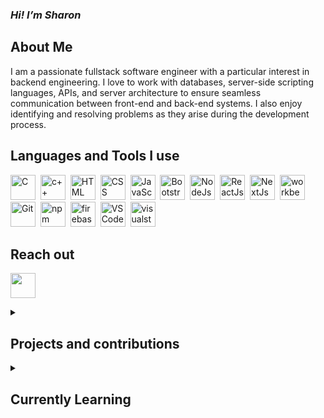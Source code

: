 _<h3>Hi! I’m Sharon</h3>_

## About Me
I am a passionate fullstack software engineer with a particular interest in backend engineering. I love to work with databases, server-side scripting languages, APIs, and server architecture to ensure seamless communication between front-end and back-end systems. I also enjoy identifying and resolving problems as they arise during the development process.

## Languages and Tools I use

<div>
  <img src="https://cdn.jsdelivr.net/gh/devicons/devicon/icons/c/c-original.svg" alt="C" width="40" height="40"/>&nbsp;
  <img src="https://cdn.jsdelivr.net/gh/devicons/devicon/icons/cplusplus/cplusplus-original.svg" alt="c++" width="40" height="40"/>&nbsp;
  <img src="https://cdn.jsdelivr.net/gh/devicons/devicon/icons/html5/html5-original.svg" alt="HTML" width="40" height="40"/>&nbsp;
  <img src="https://cdn.jsdelivr.net/gh/devicons/devicon/icons/css3/css3-original.svg" alt="CSS" width="40" height="40"/>&nbsp;
  <img src="https://cdn.jsdelivr.net/gh/devicons/devicon/icons/javascript/javascript-original.svg" alt="JavaScript" width="40" height="40"/>&nbsp;
  <img src="https://getbootstrap.com/docs/5.0/assets/brand/bootstrap-logo.svg" title="JavaScript" alt="Bootstrap" width="40" height="40"/>&nbsp;
  <img src="https://cdn.jsdelivr.net/gh/devicons/devicon/icons/nodejs/nodejs-plain-wordmark.svg" alt="NodeJs" width="40" height="40"/>&nbsp;
  <img src="https://cdn.jsdelivr.net/gh/devicons/devicon/icons/react/react-original.svg" alt="ReactJs" width="40" height="40"/>&nbsp;
  <img src="https://user-images.githubusercontent.com/79409258/226091304-3b3e278f-b249-497d-a020-c13cba259e53.png" alt="NextJs" width="40" height="40"/>&nbsp;
  <img src="https://user-images.githubusercontent.com/79409258/226094099-12fc633e-af1f-474b-ae66-951b09881305.png" alt="workbench" width="40" height="40"/>&nbsp;   
  <img src="https://cdn.jsdelivr.net/gh/devicons/devicon/icons/git/git-original.svg" alt="Git" width="40" height="40"/>&nbsp;
  <img src="https://cdn.jsdelivr.net/gh/devicons/devicon/icons/npm/npm-original-wordmark.svg" alt="npm" width="40" height="40"/>&nbsp;
  <img src="https://cdn.jsdelivr.net/gh/devicons/devicon/icons/firebase/firebase-plain.svg" alt="firebase" width="40" height="40"/>&nbsp;
  <img src="https://cdn.jsdelivr.net/gh/devicons/devicon/icons/vscode/vscode-original.svg" alt="VS Code" width="40" height="40"/>&nbsp;
  <img src="https://cdn.jsdelivr.net/gh/devicons/devicon/icons/visualstudio/visualstudio-original.svg" alt="visualstudio" width="40" height="40"/>&nbsp;
  
</div>

## Reach out
<p align="left">
  <a href="mailto:sharonkawira389@gmail.com">
    <img width="40px" src="https://www.vectorlogo.zone/logos/gmail/gmail-icon.svg" />
  </a>
</p>

<!--
## Skills

- Web Development: Experienced with SQL, Django, Flask, and RESTful APIs.
- Web Servers: Skilled in configuring and managing Apache and Nginx servers
-->
<details id="5">
  <summary><h2>Projects and contributions</h2></summary>
  <ol>
	<li><a href="https://github.com/kawirasharon/printf">Printf</a> - Implemented a custom version of the C printf function.</li>
	<li><a href="https://github.com/kawirasharon/monty">Stack Implementation</a> - Implemented a custom stack data structure with functions that efficiently manipulate the data structure.</li>
	<li><a href="https://github.com/kawirasharon/simple_shell">Simple Shell</a> - A simple and interactive UNIX-like command line interpreter.</li>
  </ol>
</details>

<details id="6">
	<summary><h2>Currently Learning</h2></summary>
	<ul>
    - ALX SE bootcamp I’m currently learning:
      - Advanced backend development techniques
      - Cloud computing and deployment with AWS
      - Designing beautiful and responsive web interfaces with HTML/CSS.
      - Adding interactivity and dynamic behavior to websites using Javascript.
      - Managing and querying relational databases with SQL.
      - Server-side scripting, web development, and data analysis using python.
      - ES6
	</ul>

</details>
